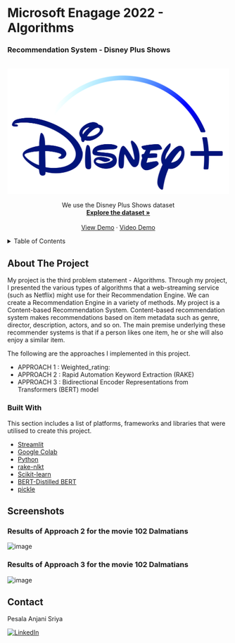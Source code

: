 # Microsoft Enagage 2022 - Algorithms

<h3> Recommendation System - Disney Plus Shows </h3>


<!-- PROJECT LOGO -->
<br />
<div align="center">
  <a href="https://github.com/othneildrew/Best-README-Template">
    <img src="Disney.png" alt="Logo">
  </a>
 </div>
 <div align="center">
<p align="center">
We use the Disney Plus Shows dataset 
    <br />
    <a href=https://github.com/AnjaniSriya/RecommendationSystem/blob/master/disney_plus_shows.csv><strong>Explore the dataset »</strong></a>
    <br />
    <br />
    <a href="https://share.streamlit.io/anjanisriya/recomendationsystem/index.py">View Demo</a>
    ·
    <a href="#">Video Demo</a>
  </p>
</div>



<!-- TABLE OF CONTENTS -->
<details>
  <summary>Table of Contents</summary>
  <ol>
    <li>
      <a href="#about-the-project">About The Project</a>
      <ul>
        <li><a href="#built-with">Built With</a></li>
      </ul>
    </li>
    <li>
      <a href="#Screenshots">Screenshots</a>
    </li>    
    <li><a href="#contact">Contact</a></li>
  </ol>
</details>



<!-- ABOUT THE PROJECT -->
## About The Project

My project is the third problem statement - Algorithms. Through my project, I presented the various types of algorithms that a web-streaming service (such as Netflix) might use for their Recommendation Engine. We can create a Recommendation Engine in a variety of methods. My project is a Content-based Recommendation System.
Content-based recommendation system makes recommendations based on item metadata such as genre, director, description, actors, and so on. The main premise underlying these recommender systems is that if a person likes one item, he or she will also enjoy a similar item.
 
The following are the approaches I implemented in this project.
* APPROACH 1 : Weighted_rating:
* APPROACH 2 : Rapid Automation Keyword Extraction (RAKE)  
* APPROACH 3 : Bidirectional Encoder Representations from Transformers (BERT) model


### Built With

This section includes a list of platforms, frameworks and libraries that were utilised to create this project.

* [Streamlit](https://docs.streamlit.io/)
* [Google Colab](https://research.google.com/colaboratory/)
* [Python](https://www.python.org/)
* [rake-nlkt](https://pypi.org/project/rake-nltk/)
* [Scikit-learn](https://scikit-learn.org/stable/)
* [BERT-Distilled BERT](https://huggingface.co/docs/transformers/model_doc/distilbert)
* [pickle](https://docs.python.org/3/library/pickle.html)


<!-- SCREENSHOTS -->
## Screenshots

<h3> Results of Approach 2 for the movie 102 Dalmatians </h3>

![image](https://user-images.githubusercontent.com/73774152/170868728-38434098-743d-46fc-ba5e-aeeb3b14d882.png)


<h3> Results of Approach 3 for the movie 102 Dalmatians </h3>

![image](https://user-images.githubusercontent.com/73774152/170868760-09107730-5efc-46f2-b02a-4eddc261f01a.png)




<!-- CONTACT -->
## Contact

Pesala Anjani Sriya 

[![LinkedIn][linkedin-shield]](https://www.linkedin.com/in/anjani-sriya-p/)

[license-url]: https://github.com/othneildrew/Best-README-Template/blob/master/LICENSE.txt
[linkedin-shield]: https://img.shields.io/badge/-LinkedIn-black.svg?style=for-the-badge&logo=linkedin&colorB=555


